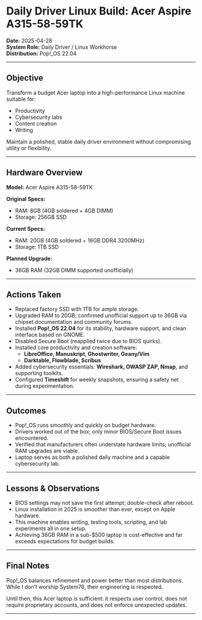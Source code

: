 # Daily Driver Linux Build: Acer Aspire A315-58-59TK

**Date:** 2025-04-28  
**System Role:** Daily Driver / Linux Workhorse  
**Distribution:** Pop!_OS 22.04  

---

## Objective

Transform a budget Acer laptop into a high-performance Linux machine suitable for:

- Productivity
- Cybersecurity labs
- Content creation
- Writing

Maintain a polished, stable daily driver environment without compromising utility or flexibility.

---

## Hardware Overview

**Model:** Acer Aspire A315-58-59TK  

**Original Specs:**

- RAM: 8GB (4GB soldered + 4GB DIMM)  
- Storage: 256GB SSD  

**Current Specs:**

- RAM: 20GB (4GB soldered + 16GB DDR4 3200MHz)  
- Storage: 1TB SSD  

**Planned Upgrade:**

- 36GB RAM (32GB DIMM supported unofficially)  

---

## Actions Taken

- Replaced factory SSD with 1TB for ample storage.  
- Upgraded RAM to 20GB; confirmed unofficial support up to 36GB via chipset documentation and community forums.  
- Installed **Pop!_OS 22.04** for its stability, hardware support, and clean interface based on GNOME.
- Disabled Secure Boot (reapplied twice due to BIOS quirks).  
- Installed core productivity and creation software:  
  - **LibreOffice, Manuskript, Ghostwriter, Geany/Vim**  
  - **Darktable, Flowblade, Scribus**  
- Added cybersecurity essentials: **Wireshark, OWASP ZAP, Nmap**, and supporting toolkits.  
- Configured **Timeshift** for weekly snapshots, ensuring a safety net during experimentation.  

---

## Outcomes

- Pop!_OS runs smoothly and quickly on budget hardware.  
- Drivers worked out of the box; only minor BIOS/Secure Boot issues encountered.  
- Verified that manufacturers often understate hardware limits; unofficial RAM upgrades are viable.  
- Laptop serves as both a polished daily machine and a capable cybersecurity lab.  

---

## Lessons & Observations

- BIOS settings may not save the first attempt; double-check after reboot.  
- Linux installation in 2025 is smoother than ever, except on Apple hardware.  
- This machine enables writing, testing tools, scripting, and lab experiments all in one setup.  
- Achieving 36GB RAM in a sub-$500 laptop is cost-effective and far exceeds expectations for budget builds.  

---

## Final Notes

Pop!_OS balances refinement and power better than most distributions. While I don’t worship System76, their engineering is respected.  

Until then, this Acer laptop is sufficient: it respects user control, does not require proprietary accounts, and does not enforce unexpected updates.

---
